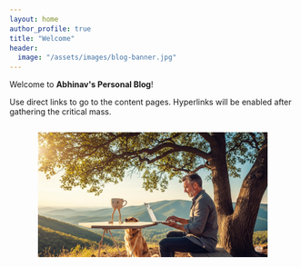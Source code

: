 ```yaml
---
layout: home
author_profile: true
title: "Welcome"
header:
  image: "/assets/images/blog-banner.jpg"
---
```


Welcome to **Abhinav's Personal Blog**!

Use direct links to go to the content pages. Hyperlinks will be enabled after gathering the critical mass.
<div align="center" style="margin-top:2em;">
  <img src="/assets/images/blog-banner.png" alt="Blog Banner" style="width:80%;" />
</div>
